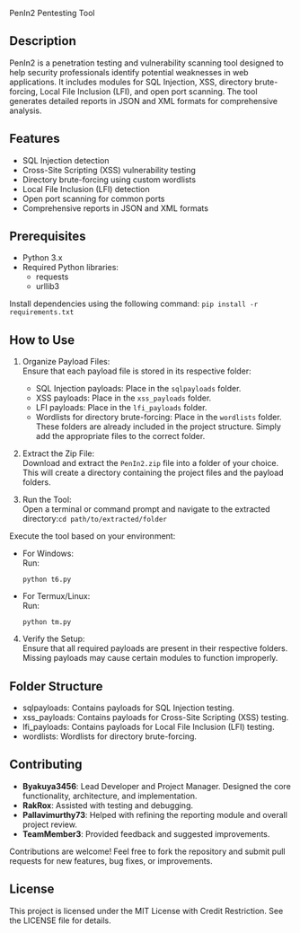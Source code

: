 PenIn2 Pentesting Tool

Description
-----------
PenIn2 is a penetration testing and vulnerability scanning tool designed to help security professionals identify potential weaknesses in web applications. It includes modules for SQL Injection, XSS, directory brute-forcing, Local File Inclusion (LFI), and open port scanning. The tool generates detailed reports in JSON and XML formats for comprehensive analysis.

Features
--------
- SQL Injection detection
- Cross-Site Scripting (XSS) vulnerability testing
- Directory brute-forcing using custom wordlists
- Local File Inclusion (LFI) detection
- Open port scanning for common ports
- Comprehensive reports in JSON and XML formats

Prerequisites
-------------
- Python 3.x
- Required Python libraries:
  - requests
  - urllib3

Install dependencies using the following command: `pip install -r requirements.txt`


How to Use
----------
1. Organize Payload Files:  
   Ensure that each payload file is stored in its respective folder:
   - SQL Injection payloads: Place in the `sqlpayloads` folder.
   - XSS payloads: Place in the `xss_payloads` folder.
   - LFI payloads: Place in the `lfi_payloads` folder.
   - Wordlists for directory brute-forcing: Place in the `wordlists` folder.  
   These folders are already included in the project structure. Simply add the appropriate files to the correct folder.

2. Extract the Zip File:  
   Download and extract the `PenIn2.zip` file into a folder of your choice. This will create a directory containing the project files and the payload folders.

3. Run the Tool:  
   Open a terminal or command prompt and navigate to the extracted directory:`cd path/to/extracted/folder`

Execute the tool based on your environment:
- For Windows:  
  Run:
  ```
  python t6.py
  ```
- For Termux/Linux:  
  Run:
  ```
  python tm.py
  ```

4. Verify the Setup:  
Ensure that all required payloads are present in their respective folders. Missing payloads may cause certain modules to function improperly.

Folder Structure
----------------
- sqlpayloads: Contains payloads for SQL Injection testing.
- xss_payloads: Contains payloads for Cross-Site Scripting (XSS) testing.
- lfi_payloads: Contains payloads for Local File Inclusion (LFI) testing.
- wordlists: Wordlists for directory brute-forcing.

Contributing
------------
- **Byakuya3456**: Lead Developer and Project Manager. Designed the core functionality, architecture, and implementation.
- **RakRox**: Assisted with testing and debugging.
- **Pallavimurthy73**: Helped with refining the reporting module and overall project review.
- **TeamMember3**: Provided feedback and suggested improvements.

Contributions are welcome! Feel free to fork the repository and submit pull requests for new features, bug fixes, or improvements.


License
-------
This project is licensed under the MIT License with Credit Restriction. See the LICENSE file for details.
